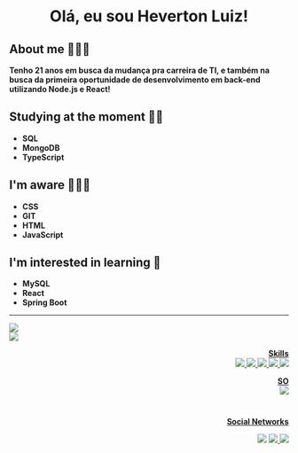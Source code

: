<h1 align=center> Olá, eu sou Heverton Luiz!</h1>
<div algin=left>

## About me 🙋🏾‍♂️
__Tenho 21 anos em busca da mudança pra carreira de TI, e também na busca da primeira oportunidade de desenvolvimento em back-end utilizando Node.js e React!__

## Studying at the moment ✍🏾
* **SQL**
* **MongoDB**
* **TypeScript**

## I'm aware 👨🏾‍💻
* **CSS**
* __GIT__
* **HTML**
* **JavaScript**

## I'm interested in learning 💭
- **MySQL**
- __React__
- **Spring Boot**
---
</div>

<div align=left>
  <source
   height="190cm" srcset="https://github-readme-stats.vercel.app/api?username=Heverton-Luiz&hide=&count_private=true&show_icons=true"
   media="(prefers-color-scheme: dark)"/>
   <source
    height="190cm" srcset="https://github-readme-stats.vercel.app/api?username=Heverton-Luiz&hide=&count_private=true&show_icons=true"
   media="(prefers-color-scheme: light)"/>
  <a href="https://github.com/Heverton-Luiz"><img src="https://github-readme-stats.vercel.app/api?username=Heverton-Luiz&hide=&count_private=true&show_icons=true&theme=codeSTACKr&bg_color=DEG,A020F0,EE82EE&icon_color=FFFAFA&border_color=9400D3&locale=en&text_color=000000&border_radius=30&title_color=000000&show_owner=false&card_width=500">
</div>

<div align=left>
  <img src="https://github-readme-stats.vercel.app/api/top-langs/?username=Heverton-Luiz&layout=compact&border_radius=30&bg_color=DEG,A020F0,EE82EE&title_color=000000&border_color=9400D3&text_color=000000&langs_count=5&card_width=500">
</div>
<div align= right>

__Skills__
<br>
<img src="https://img.shields.io/badge/CSS3-1572B6?style=for-the-badge&logo=css3&logoColor=white">
<img src="https://img.shields.io/badge/HTML5-E34F26?style=for-the-badge&logo=html5&logoColor=black">
<img src="https://img.shields.io/badge/JavaScript-F7DF1E?style=for-the-badge&logo=javascript&logoColor=black&">
<img src="https://img.shields.io/badge/Node.js-43853D?style=for-the-badge&logo=node.js&logoColor=white">
<img src="https://img.shields.io/badge/Markdown-000000?style=for-the-badge&logo=markdown&logoColor=white">

__SO__
<br>
<img src="https://img.shields.io/badge/Windows-0078D6?style=for-the-badge&logo=windows&logoColor=white">

#
<div align=right>

__Social Networks__

  <a href = "mailto: hevertonet13@gmail.com"><img src="https://img.shields.io/badge/-Gmail-%23333?style=for-the-badge&logo=gmail&logoColor=white" target="_blank"></a>
  <a href="https://www.linkedin.com/in/hldeveloper/"><img src="https://img.shields.io/badge/LinkedIn-0077B5?style=for-the-badge&logo=linkedin&logoColor=white">
  <a href="https://twitter.com/ygxvertin"><img src='https://img.shields.io/badge/Twitter-1DA1F2?style=for-the-badge&logo=twitter&logoColor=white'>
</div>
